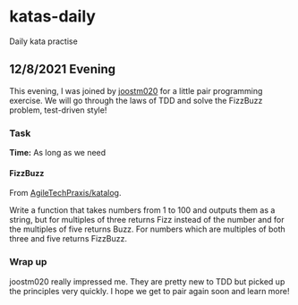 # katas-daily

Daily kata practise

## 12/8/2021 Evening

This evening, I was joined by [joostm020](https://github.com/joostm020) for a little pair programming exercise. We will go through the laws of TDD and solve the FizzBuzz problem, test-driven style!

### Task

**Time:** As long as we need

#### FizzBuzz

From [AgileTechPraxis/katalog](https://github.com/AgileTechPraxis/katalog).

Write a function that takes numbers from 1 to 100 and outputs them as a string, but for multiples of three returns Fizz
instead of the number and for the multiples of five returns Buzz. For numbers which are multiples of both three and five
returns FizzBuzz.

### Wrap up

joostm020 really impressed me. They are pretty new to TDD but picked up the principles very quickly. I hope we get to pair again soon and learn more!
